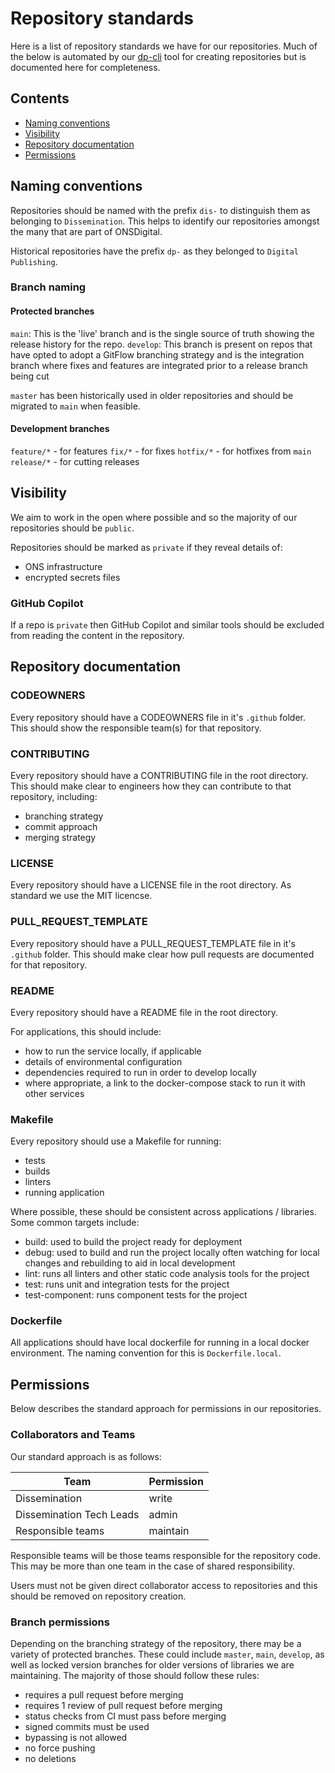 # Repository standards

Here is a list of repository standards we have for our repositories. Much of the below is automated by our [dp-cli](https://github.com/ONSdigital/dp-cli) tool for creating repositories but is documented here for completeness.

## Contents

- [Naming conventions](#naming-conventions)
- [Visibility](#visibility)
- [Repository documentation](#repository-documentation)
- [Permissions](#permissions)

## Naming conventions

Repositories should be named with the prefix `dis-` to distinguish them as belonging to `Dissemination`. This helps to identify our repositories amongst the many that are part of ONSDigital.

Historical repositories have the prefix `dp-` as they belonged to `Digital Publishing`.

### Branch naming

#### Protected branches

`main`: This is the 'live' branch and is the single source of truth showing the release history for the repo.
`develop`: This branch is present on repos that have opted to adopt a GitFlow branching strategy and is the integration branch where fixes and features are integrated prior to a release branch being cut

`master` has been historically used in older repositories and should be migrated to `main` when feasible.

#### Development branches

`feature/*` - for features
`fix/*` - for fixes
`hotfix/*` - for hotfixes from `main`
`release/*` - for cutting releases

## Visibility

We aim to work in the open where possible and so the majority of our repositories should be `public`.

Repositories should be marked as `private` if they reveal details of:

- ONS infrastructure
- encrypted secrets files

### GitHub Copilot

If a repo is `private` then GitHub Copilot and similar tools should be excluded from reading the content in the repository.

## Repository documentation

### CODEOWNERS

Every repository should have a CODEOWNERS file in it's `.github` folder. This should show the responsible team(s) for that repository.

### CONTRIBUTING

Every repository should have a CONTRIBUTING file in the root directory. This should make clear to engineers how they can contribute to that repository, including:

- branching strategy
- commit approach
- merging strategy

### LICENSE

Every repository should have a LICENSE file in the root directory. As standard we use the MIT licencse.

### PULL_REQUEST_TEMPLATE

Every repository should have a PULL_REQUEST_TEMPLATE file in it's `.github` folder. This should make clear how pull requests are documented for that repository.

### README

Every repository should have a README file in the root directory.

For applications, this should include:

- how to run the service locally, if applicable
- details of environmental configuration
- dependencies required to run in order to develop locally
- where appropriate, a link to the docker-compose stack to run it with other services

### Makefile

Every repository should use a Makefile for running:

- tests
- builds
- linters
- running application

Where possible, these should be consistent across applications / libraries. Some common targets include:

- build: used to build the project ready for deployment
- debug: used to build and run the project locally often watching for local changes and rebuilding to aid in local development
- lint: runs all linters and other static code analysis tools for the project
- test: runs unit and integration tests for the project
- test-component: runs component tests for the project

### Dockerfile

All applications should have local dockerfile for running in a local docker environment. The naming convention for this is `Dockerfile.local`.

## Permissions

Below describes the standard approach for permissions in our repositories.

### Collaborators and Teams

Our standard approach is as follows:

| Team                     | Permission |
|--------------------------|------------|
| Dissemination            | write      |
| Dissemination Tech Leads | admin      |
| Responsible teams        | maintain   |

Responsible teams will be those teams responsible for the repository code. This may be more than one team in the case of shared responsibility.

Users must not be given direct collaborator access to repositories and this should be removed on repository creation.

### Branch permissions

Depending on the branching strategy of the repository, there may be a variety of protected branches. These could include `master`, `main`, `develop`, as well as locked version branches for older versions of libraries we are maintaining. The majority of those should follow these rules:

- requires a pull request before merging
- requires 1 review of pull request before merging
- status checks from CI must pass before merging
- signed commits must be used
- bypassing is not allowed
- no force pushing
- no deletions
